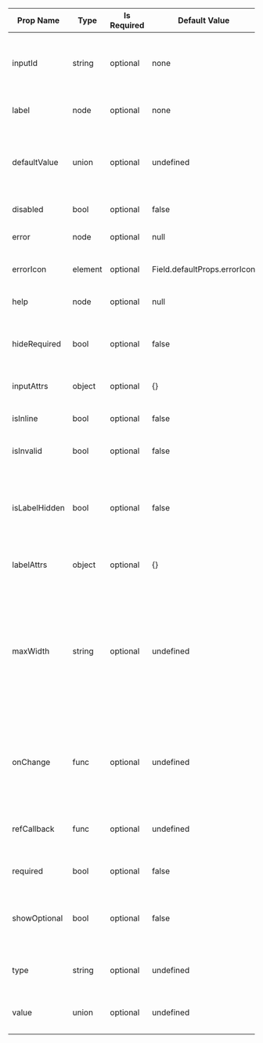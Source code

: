 <table><thead><tr><th>Prop Name</th><th>Type</th><th>Is Required</th><th>Default Value</th><th>Description</th></tr></thead><tbody><tr><td>inputId</td><td>string</td><td>optional</td><td>none</td><td>Id of the input. Populates both the input and the htmlFor prop of the wrapper Field.</td></tr><tr><td>label</td><td>node</td><td>optional</td><td>none</td><td>The label of the form control children.</td></tr><tr><td>defaultValue</td><td>union</td><td>optional</td><td>undefined</td><td>The defaultValue of the input field. Use this to create an uncontrolled input.</td></tr><tr><td>disabled</td><td>bool</td><td>optional</td><td>false</td><td>Whether the input is disabled.</td></tr><tr><td>error</td><td>node</td><td>optional</td><td>null</td><td>Error message for when the input is invalid.</td></tr><tr><td>errorIcon</td><td>element</td><td>optional</td><td>Field.defaultProps.errorIcon</td><td>Error Icon to display when the input is invalid.</td></tr><tr><td>help</td><td>node</td><td>optional</td><td>null</td><td>Help element to display with the input.</td></tr><tr><td>hideRequired</td><td>bool</td><td>optional</td><td>false</td><td>Whether or not to hide the required indicator on the label.</td></tr><tr><td>inputAttrs</td><td>object</td><td>optional</td><td>{}</td><td>Attributes to attach to the input object</td></tr><tr><td>isInline</td><td>bool</td><td>optional</td><td>false</td><td>Whether or not the field is an inline field.</td></tr><tr><td>isInvalid</td><td>bool</td><td>optional</td><td>false</td><td>Whether or not the field is invalid.</td></tr><tr><td>isLabelHidden</td><td>bool</td><td>optional</td><td>false</td><td>Whether or not the label is visible. Use this props to hide a label while still creating it on the DOM for accessibility.</td></tr><tr><td>labelAttrs</td><td>object</td><td>optional</td><td>{}</td><td>Attributes to attach to the label.</td></tr><tr><td>maxWidth</td><td>string</td><td>optional</td><td>undefined</td><td>Set the max-width of a field using `length` or `%`.  Best practice recommendation to never exceed a rendered value of 1020px. _(Note: Providing custom inline styles will take precedence.)_</td></tr><tr><td>onChange</td><td>func</td><td>optional</td><td>undefined</td><td>Function to trigger when user changes the input value. Provide a function to create a controlled input.</td></tr><tr><td>refCallback</td><td>func</td><td>optional</td><td>undefined</td><td>Ref callback to pass into the ref attribute of the html input element.</td></tr><tr><td>required</td><td>bool</td><td>optional</td><td>false</td><td>Whether or not the field is required.</td></tr><tr><td>showOptional</td><td>bool</td><td>optional</td><td>false</td><td>Whether or not to append the 'optional' label to a non-required field label.</td></tr><tr><td>type</td><td>string</td><td>optional</td><td>undefined</td><td>Specifies the type of input element to display.</td></tr><tr><td>value</td><td>union</td><td>optional</td><td>undefined</td><td>The value of the input field. Use this to create a controlled input.</td></tr></tbody><table>